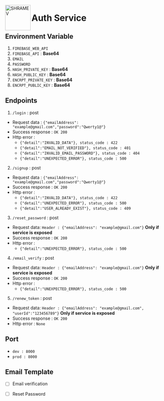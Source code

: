 
<a href="https://ibb.co/tH3bJCb"><img src="https://i.ibb.co/8mXj78j/v1-logo-blue-01.png" alt="SHRAMEV" align=left width=82 border="0"></a>

# Auth Service


## Environment Variable

1. `FIREBASE_WEB_API` 
2. `FIREBASE_API` :  **Base64**
3. `EMAIL`
4. `PASSWORD`
5. `HASH_PRIVATE_KEY` : **Base64**
6. `HASH_PUBLIC_KEY` : **Base64**
7. `ENCRPT_PRIVATE_KEY` : **Base64**
8. `ENCRPT_PUBLIC_KEY` : **Base64**

## Endpoints

 1. `/login` : post         
                       
 * Request data : `{"emailAddress": "example@gmail.com","password":"Qwerty1@"}`
 * Success response : `OK 200`
 * Http error : 
	*  `{"detail":"INVALID_DATA"}, status_code : 422`
	 * `{"detail":"EMAIL_NOT_VERIFIED"}, status_code : 401`
	 * `{"detail":"INVALID_EMAIL_PASSWORD"}, status_code : 404`	
	 * `{"detail":"UNEXPECTED_ERROR"}, status_code : 500`
              

  
     

 2. `/signup` : post 
     
   * Request data :  `{"emailAddress":  "example@gmail.com","password":"Qwerty1@"}`
   *  Success response : `OK 200`
   *  Http error :
	    *  `{"detail":"INVALID_DATA"}, status_code : 422`
	    * `{"detail":"UNEXPECTED_ERROR"}, status_code : 500`
	    * `{"detail":"USER_ALREADY_EXIST"}, status_code : 409`
                 


 3. `/reset_password`  :  post
* Request data: `Header : {"emailAddress": "example@gmail.com"}` **Only if service is exposed**
* Success response : `OK 200`
*  Http error : 
   * `{"detail":"UNEXPECTED_ERROR"}, status_code : 500`

4. `/email_verify`  :  post
* Request data: `Header : {"emailAddress": "example@gmail.com"}` **Only if service is exposed**
* Success response : `OK 200`
*  Http error : 
   * `{"detail":"UNEXPECTED_ERROR"}, status_code : 500`


5. `/renew_token` : post
* Request data: `Header : {"emailAddress": "example@gmail.com", "userId":"123456789"}` **Only if service is exposed**
*  Success response : `OK 200`
*  Http error : `None`


## Port

 - `dev : 8000`
 - `prod : 8000`

## Email Template

 - [ ] Email verification
 - [ ] Reset Password



  
